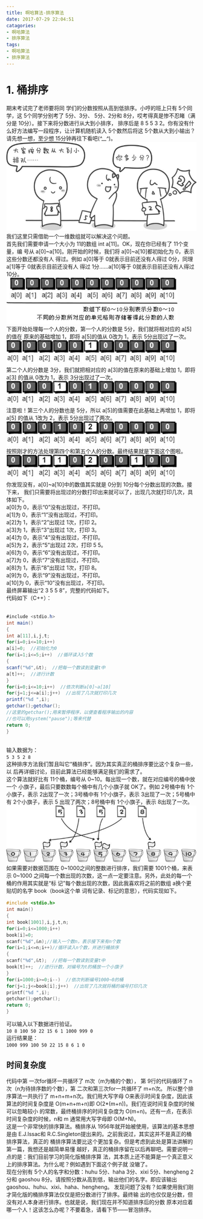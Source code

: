 ```yaml
---
title: 啊哈算法-排序算法
date: 2017-07-29 22:04:51
catagories:
- 啊哈算法
- 排序算法
tags:
- 啊哈算法
- 排序算法
---
```

# 1. 桶排序
  期末考试完了老师要将同
学们的分数按照从高到低排序。小哼的班上只有 5个同学，这  5个同学分别考了  5分、3分、
5分、2分和   8分，哎考得真是惨不忍睹（满分是 10分）。接下来将分数进行从大到小排序，
排序后是 8 5 5 3 2。你有没有什么好方法编写一段程序，让计算机随机读入 5个数然后将这
5个数从大到小输出？请先想一想，至少想  15分钟再往下看吧(*^__^*)。
![问题](啊哈算法-排序算法/1.jpg)  
我们这里只需借助一个一维数组就可以解决这个问题。  
首先我们需要申请一个大小为 11的数组  int a[11]。OK，现在你已经有了 11个变量，编
号从 a[0]~a[10]。刚开始的时候，我们将 a[0]~a[10]都初始化为 0，表示这些分数还都没有人
得过。例如 a[0]等于 0就表示目前还没有人得过  0分，同理  a[1]等于 0就表示目前还没有人
得过 1分……a[10]等于  0就表示目前还没有人得过  10分。  
![问题](啊哈算法-排序算法/2.jpg)   
下面开始处理每一个人的分数，第一个人的分数是 5分，我们就将相对应的  a[5]的值在
原来的基础增加 1，即将 a[5]的值从 0改为  1，表示 5分出现过了一次。   
![问题](啊哈算法-排序算法/3.jpg)  
第二个人的分数是 3分，我们就把相对应的  a[3]的值在原来的基础上增加  1，即将  a[3]
的值从 0改为  1，表示 3分出现过了一次。
![问题](啊哈算法-排序算法/4.jpg)     
注意啦！第三个人的分数也是 5分，所以  a[5]的值需要在此基础上再增加  1，即将  a[5]
的值从 1改为  2，表示 5分出现过了两次。   
![问题](啊哈算法-排序算法/5.jpg)  
按照刚才的方法处理第四个和第五个人的分数。最终结果就是下面这个图啦。
![问题](啊哈算法-排序算法/6.jpg)     
你发现没有，a[0]~a[10]中的数值其实就是 0分到  10分每个分数出现的次数。接下来，
我们只需要将出现过的分数打印出来就可以了，出现几次就打印几次，具体如下。  
a[0]为 0，表示“0”没有出现过，不打印。  
a[1]为 0，表示“1”没有出现过，不打印。  
a[2]为 1，表示“2”出现过 1次，打印  2。  
a[3]为 1，表示“3”出现过 1次，打印  3。  
a[4]为 0，表示“4”没有出现过，不打印。  
a[5]为 2，表示“5”出现过 2次，打印  5 5。  
a[6]为 0，表示“6”没有出现过，不打印。  
a[7]为 0，表示“7”没有出现过，不打印。  
a[8]为 1，表示“8”出现过 1次，打印  8。  
a[9]为 0，表示“9”没有出现过，不打印。  
a[10]为 0，表示“10”没有出现过，不打印。  
最终屏幕输出“2 3 5 5 8”，完整的代码如下。  
代码如下（C++）：
``` java

#include <stdio.h>
int main()
{
int a[11],i,j,t;
for(i=0;i<=10;i++)
a[i]=0;  //初始化为0
for(i=1;i<=5;i++)  //循环读入5个数
{
scanf("%d",&t);  //把每一个数读到变量t中
a[t]++;  //进行计数
}
for(i=0;i<=10;i++)  //依次判断a[0]~a[10]
for(j=1;j<=a[i];j++)  //出现了几次就打印几次
printf("%d ",i);
getchar();getchar();
//这里的getchar();用来暂停程序，以便查看程序输出的内容
//也可以用system("pause");等来代替
return 0;
}
 
```   
输入数据为：   
`5 3 5 2 8   `   
这种排序方法我们暂且叫它“桶排序”。因为其实真正的桶排序要比这个复杂一些，以
后再详细讨论，目前此算法已经能够满足我们的需求了。   
这个算法就好比有 11个桶，编号从  0~10。每出现一个数，就在对应编号的桶中放一个
小旗子，最后只要数数每个桶中有几个小旗子就 OK了。例如  2号桶中有  1个小旗子，表示
2出现了一次；3号桶中有   1个小旗子，表示 3出现了一次；5号桶中有   2个小旗子，表示   5
出现了两次；8号桶中有  1个小旗子，表示  8出现了一次。   
![问题](啊哈算法-排序算法/7.jpg)   
如果需要对数据范围在 0~1000之间的整数进行排序，我们需要   1001个桶，来表示   0~1000
之间每一个数出现的次数，这一点一定要注意。另外，此处的每一个桶的作用其实就是“标
记”每个数出现的次数，因此我喜欢将之前的数组 a换个更贴切的名字   book（book这个单
词有记录、标记的意思），代码实现如下。  
``` c++
#include <stdio.h>
int main()
{
int book[1001],i,j,t,n;
for(i=0;i<=1000;i++)
book[i]=0;
scanf("%d",&n);//输入一个数n，表示接下来有n个数
for(i=1;i<=n;i++)//循环读入n个数，并进行桶排序
{
scanf("%d",&t);  //把每一个数读到变量t中
book[t]++;  //进行计数，对编号为t的桶放一个小旗子
}
for(i=1000;i>=0;i--)  //依次判断编号1000~0的桶
for(j=1;j<=book[i];j++)  //出现了几次就将桶的编号打印几次
printf("%d ",i);
getchar();getchar();
return 0;
}

```   
可以输入以下数据进行验证。  
`10
8 100 50 22 15 6 1 1000 999 0
`  
运行结果是：  
`1000 999 100 50 22 15 8 6 1 0`

## 时间复杂度
代码中第 一次for循环一共循环了 m次（m为桶的个数），
第 9行的代码循环了  n次（n为待排序数的个数），第  二次和第三次for一共循环了  m+n次。
所以整个排序算法一共执行了 m+n+m+n次。我们用大写字母  O来表示时间复杂度，因此该算法的时间复杂度是 O(m+n+m+n)即 O(2*(m+n))。我们在说时间复杂度的时候可以忽略较小
的常数，最终桶排序的时间复杂度为 O(m+n)。还有一点，在表示时间复杂度的时候，n和  m
通常用大写字母即 O(M+N)。   
这是一个非常快的排序算法。桶排序从 1956年就开始被使用，该算法的基本思想是由
E.J.Issac和  R.C.Singleton提出来的。之前我说过，其实这并不是真正的桶排序算法，真正的
桶排序算法要比这个更加复杂。但是考虑到此处是算法讲解的第一篇，我想还是越简单易懂
越好，真正的桶排序留在以后再聊吧。需要说明一点的是：我们目前学习的简化版桶排序算
法，其本质上还不能算是一个真正意义上的排序算法。为什么呢？例如遇到下面这个例子就
没辙了。  
现在分别有 5个人的名字和分数：huhu  5分、haha 3分、xixi  5分、hengheng 2分和   gaoshou
8分。请按照分数从高到低，输出他们的名字。即应该输出  gaoshou、huhu、xixi、haha、hengheng。
发现问题了没有？如果使用我们刚才简化版的桶排序算法仅仅是把分数进行了排序。最终输
出的也仅仅是分数，但没有对人本身进行排序。也就是说，我们现在并不知道排序后的分数
原本对应着哪一个人！这该怎么办呢？不要着急，请看下节——冒泡排序。









